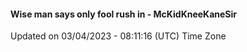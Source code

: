 #### Wise man says only fool rush in - McKidKneeKaneSir
Updated on 03/04/2023 - 08:11:16 (UTC) Time Zone
